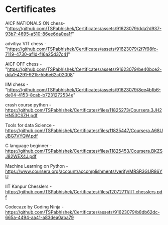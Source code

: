 # Certificates

AICF NATIONALS ON chess- "https://github.com/TSPabhishek/Certificates/assets/91623079/dda2d937-93b7-4695-a510-86ee6da0ea1f"

advitiya VIT chess - "https://github.com/TSPabhishek/Certificates/assets/91623079/2f7f98fc-7119-4730-af1d-f16a25d37c41"

AICF OFF chess - "https://github.com/TSPabhishek/Certificates/assets/91623079/be40bce2-dda1-4291-9215-556e62c02008"

IIM chess - "https://github.com/TSPabhishek/Certificates/assets/91623079/8ee4bfb6-de04-4153-8cab-b7231272534e"

crash course python - https://github.com/TSPabhishek/Certificates/files/11825273/Coursera.3JH2HN53CSZH.pdf

Tools for data Science - https://github.com/TSPabhishek/Certificates/files/11825447/Coursera.A68UJBG7VYQW.pdf

C language beginner - https://github.com/TSPabhishek/Certificates/files/11825453/Coursera.BKZSJ82WEX4J.pdf

Machine Learning on Python - https://www.coursera.org/account/accomplishments/verify/MRSR3GUR86YU

IIT Kanpur Chesslers - https://github.com/TSPabhishek/Certificates/files/12072711/IIT.chesslers.pdf

Codecaze by Coding Ninja - https://github.com/TSPabhishek/Certificates/assets/91623079/b8db62dc-665a-4494-aa41-a83dea0aba79
